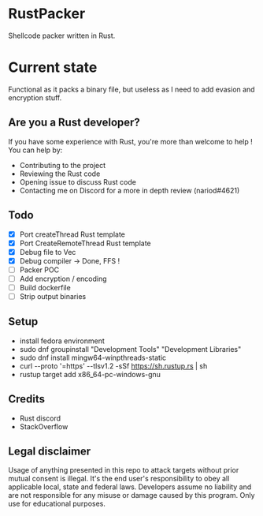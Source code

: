 # RustPacker
Shellcode packer written in Rust.

# Current state
Functional as it packs a binary file, but useless as I need to add evasion and encryption stuff.

## Are you a Rust developer?
If you have some experience with Rust, you're more than welcome to help !
You can help by:
- Contributing to the project
- Reviewing the Rust code
- Opening issue to discuss Rust code
- Contacting me on Discord for a more in depth review (nariod#4621)

## Todo
- [X] Port createThread Rust template
- [X] Port CreateRemoteThread Rust template
- [X] Debug file to Vec<u8>
- [X] Debug compiler -> Done, FFS !
- [ ] Packer POC
- [ ] Add encryption / encoding
- [ ] Build dockerfile
- [ ] Strip output binaries

## Setup
- install fedora environment
- sudo dnf groupinstall "Development Tools" "Development Libraries"
- sudo dnf install mingw64-winpthreads-static
- curl --proto '=https' --tlsv1.2 -sSf https://sh.rustup.rs | sh
- rustup target add x86_64-pc-windows-gnu

## Credits
- Rust discord
- StackOverflow

## Legal disclaimer
Usage of anything presented in this repo to attack targets without prior mutual consent is illegal. It's the end user's responsibility to obey all applicable local, state and federal laws. Developers assume no liability and are not responsible for any misuse or damage caused by this program. Only use for educational purposes.
